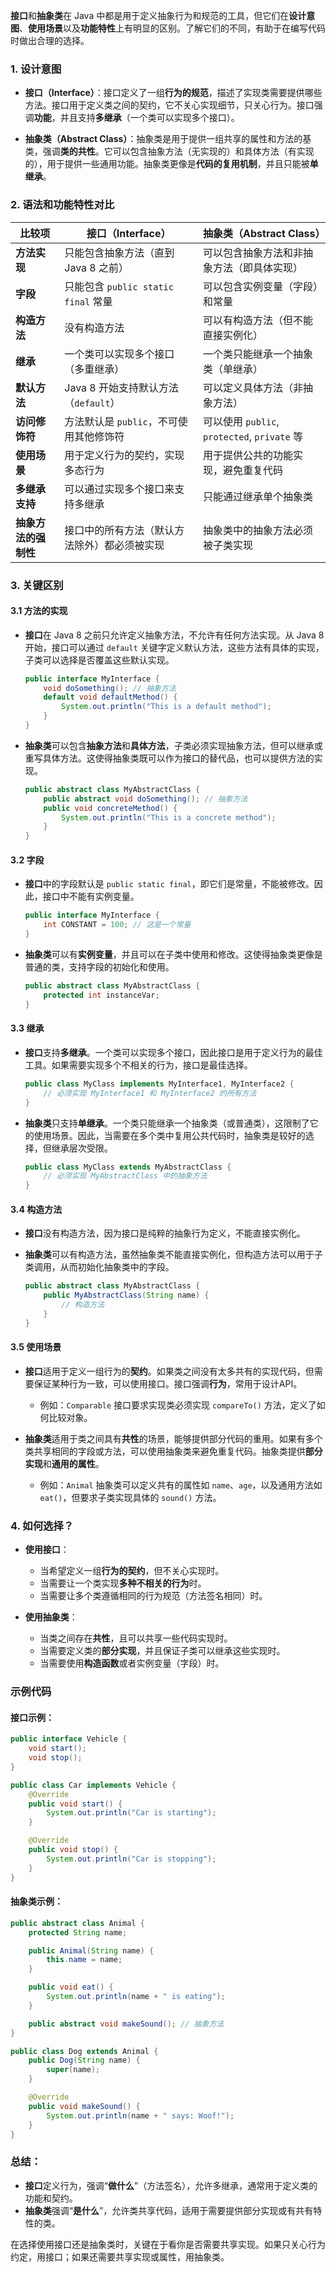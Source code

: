 **接口**和**抽象类**在 Java 中都是用于定义抽象行为和规范的工具，但它们在**设计意图**、**使用场景**以及**功能特性**上有明显的区别。了解它们的不同，有助于在编写代码时做出合理的选择。

### 1. **设计意图**

- **接口（Interface）**：接口定义了一组**行为的规范**，描述了实现类需要提供哪些方法。接口用于定义类之间的契约，它不关心实现细节，只关心行为。接口强调**功能**，并且支持**多继承**（一个类可以实现多个接口）。

- **抽象类（Abstract Class）**：抽象类是用于提供一组共享的属性和方法的基类，强调**类的共性**。它可以包含抽象方法（无实现的）和具体方法（有实现的），用于提供一些通用功能。抽象类更像是**代码的复用机制**，并且只能被**单继承**。

### 2. **语法和功能特性对比**

| 比较项                   | **接口（Interface）**                        | **抽象类（Abstract Class）**                 |
|--------------------------|----------------------------------------------|----------------------------------------------|
| **方法实现**              | 只能包含抽象方法（直到 Java 8 之前）         | 可以包含抽象方法和非抽象方法（即具体实现）   |
| **字段**                  | 只能包含 `public static final` 常量           | 可以包含实例变量（字段）和常量                |
| **构造方法**              | 没有构造方法                                  | 可以有构造方法（但不能直接实例化）            |
| **继承**                  | 一个类可以实现多个接口（多重继承）            | 一个类只能继承一个抽象类（单继承）            |
| **默认方法**              | Java 8 开始支持默认方法（`default`）           | 可以定义具体方法（非抽象方法）               |
| **访问修饰符**            | 方法默认是 `public`，不可使用其他修饰符         | 可以使用 `public`, `protected`, `private` 等 |
| **使用场景**              | 用于定义行为的契约，实现多态行为               | 用于提供公共的功能实现，避免重复代码           |
| **多继承支持**            | 可以通过实现多个接口来支持多继承               | 只能通过继承单个抽象类                       |
| **抽象方法的强制性**      | 接口中的所有方法（默认方法除外）都必须被实现   | 抽象类中的抽象方法必须被子类实现             |

### 3. **关键区别**

#### 3.1 **方法的实现**
- **接口**在 Java 8 之前只允许定义抽象方法，不允许有任何方法实现。从 Java 8 开始，接口可以通过 `default` 关键字定义默认方法，这些方法有具体的实现，子类可以选择是否覆盖这些默认实现。

  ```java
  public interface MyInterface {
      void doSomething(); // 抽象方法
      default void defaultMethod() {
          System.out.println("This is a default method");
      }
  }
  ```

- **抽象类**可以包含**抽象方法**和**具体方法**，子类必须实现抽象方法，但可以继承或重写具体方法。这使得抽象类既可以作为接口的替代品，也可以提供方法的实现。

  ```java
  public abstract class MyAbstractClass {
      public abstract void doSomething(); // 抽象方法
      public void concreteMethod() {
          System.out.println("This is a concrete method");
      }
  }
  ```

#### 3.2 **字段**
- **接口**中的字段默认是 `public static final`，即它们是常量，不能被修改。因此，接口中不能有实例变量。

  ```java
  public interface MyInterface {
      int CONSTANT = 100; // 这是一个常量
  }
  ```

- **抽象类**可以有**实例变量**，并且可以在子类中使用和修改。这使得抽象类更像是普通的类，支持字段的初始化和使用。

  ```java
  public abstract class MyAbstractClass {
      protected int instanceVar;
  }
  ```

#### 3.3 **继承**
- **接口**支持**多继承**。一个类可以实现多个接口，因此接口是用于定义行为的最佳工具。如果需要实现多个不相关的行为，接口是最佳选择。

  ```java
  public class MyClass implements MyInterface1, MyInterface2 {
      // 必须实现 MyInterface1 和 MyInterface2 的所有方法
  }
  ```

- **抽象类**只支持**单继承**。一个类只能继承一个抽象类（或普通类），这限制了它的使用场景。因此，当需要在多个类中复用公共代码时，抽象类是较好的选择，但继承层次受限。

  ```java
  public class MyClass extends MyAbstractClass {
      // 必须实现 MyAbstractClass 中的抽象方法
  }
  ```

#### 3.4 **构造方法**
- **接口**没有构造方法，因为接口是纯粹的抽象行为定义，不能直接实例化。

- **抽象类**可以有构造方法，虽然抽象类不能直接实例化，但构造方法可以用于子类调用，从而初始化抽象类中的字段。

  ```java
  public abstract class MyAbstractClass {
      public MyAbstractClass(String name) {
          // 构造方法
      }
  }
  ```

#### 3.5 **使用场景**
- **接口**适用于定义一组行为的**契约**。如果类之间没有太多共有的实现代码，但需要保证某种行为一致，可以使用接口。接口强调**行为**，常用于设计API。

  - 例如：`Comparable` 接口要求实现类必须实现 `compareTo()` 方法，定义了如何比较对象。

- **抽象类**适用于类之间具有**共性**的场景，能够提供部分代码的重用。如果有多个类共享相同的字段或方法，可以使用抽象类来避免重复代码。抽象类提供**部分实现**和**通用的属性**。

  - 例如：`Animal` 抽象类可以定义共有的属性如 `name`、`age`，以及通用方法如 `eat()`，但要求子类实现具体的 `sound()` 方法。

### 4. 如何选择？

- **使用接口**：
  - 当希望定义一组**行为的契约**，但不关心实现时。
  - 当需要让一个类实现**多种不相关的行为**时。
  - 当需要让多个类遵循相同的行为规范（方法签名相同）时。

- **使用抽象类**：
  - 当类之间存在**共性**，且可以共享一些代码实现时。
  - 当需要定义类的**部分实现**，并且保证子类可以继承这些实现时。
  - 当需要使用**构造函数**或者实例变量（字段）时。

### 示例代码

#### 接口示例：
```java
public interface Vehicle {
    void start();
    void stop();
}

public class Car implements Vehicle {
    @Override
    public void start() {
        System.out.println("Car is starting");
    }

    @Override
    public void stop() {
        System.out.println("Car is stopping");
    }
}
```

#### 抽象类示例：
```java
public abstract class Animal {
    protected String name;

    public Animal(String name) {
        this.name = name;
    }

    public void eat() {
        System.out.println(name + " is eating");
    }

    public abstract void makeSound(); // 抽象方法
}

public class Dog extends Animal {
    public Dog(String name) {
        super(name);
    }

    @Override
    public void makeSound() {
        System.out.println(name + " says: Woof!");
    }
}
```

### 总结：
- **接口**定义行为，强调“**做什么**”（方法签名），允许多继承，通常用于定义类的功能和契约。
- **抽象类**强调“**是什么**”，允许类共享代码，适用于需要提供部分实现或有共有特性的类。

在选择使用接口还是抽象类时，关键在于看你是否需要共享实现。如果只关心行为约定，用接口；如果还需要共享实现或属性，用抽象类。
